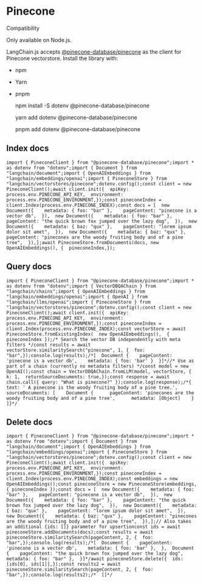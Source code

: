 Pinecone
========

Compatibility

Only available on Node.js.

LangChain.js accepts [@pinecone-database/pinecone](https://docs.pinecone.io/docs/node-client) as the client for Pinecone vectorstore. Install the library with:

*   npm
*   Yarn
*   pnpm

    npm install -S dotenv @pinecone-database/pinecone

    yarn add dotenv @pinecone-database/pinecone

    pnpm add dotenv @pinecone-database/pinecone

Index docs[​](#index-docs "Direct link to Index docs")
------------------------------------------------------

    import { PineconeClient } from "@pinecone-database/pinecone";import * as dotenv from "dotenv";import { Document } from "langchain/document";import { OpenAIEmbeddings } from "langchain/embeddings/openai";import { PineconeStore } from "langchain/vectorstores/pinecone";dotenv.config();const client = new PineconeClient();await client.init({  apiKey: process.env.PINECONE_API_KEY,  environment: process.env.PINECONE_ENVIRONMENT,});const pineconeIndex = client.Index(process.env.PINECONE_INDEX);const docs = [  new Document({    metadata: { foo: "bar" },    pageContent: "pinecone is a vector db",  }),  new Document({    metadata: { foo: "bar" },    pageContent: "the quick brown fox jumped over the lazy dog",  }),  new Document({    metadata: { baz: "qux" },    pageContent: "lorem ipsum dolor sit amet",  }),  new Document({    metadata: { baz: "qux" },    pageContent: "pinecones are the woody fruiting body and of a pine tree",  }),];await PineconeStore.fromDocuments(docs, new OpenAIEmbeddings(), {  pineconeIndex,});

Query docs[​](#query-docs "Direct link to Query docs")
------------------------------------------------------

    import { PineconeClient } from "@pinecone-database/pinecone";import * as dotenv from "dotenv";import { VectorDBQAChain } from "langchain/chains";import { OpenAIEmbeddings } from "langchain/embeddings/openai";import { OpenAI } from "langchain/llms/openai";import { PineconeStore } from "langchain/vectorstores/pinecone";dotenv.config();const client = new PineconeClient();await client.init({  apiKey: process.env.PINECONE_API_KEY,  environment: process.env.PINECONE_ENVIRONMENT,});const pineconeIndex = client.Index(process.env.PINECONE_INDEX);const vectorStore = await PineconeStore.fromExistingIndex(  new OpenAIEmbeddings(),  { pineconeIndex });/* Search the vector DB independently with meta filters */const results = await vectorStore.similaritySearch("pinecone", 1, {  foo: "bar",});console.log(results);/*[  Document {    pageContent: 'pinecone is a vector db',    metadata: { foo: 'bar' }  }]*//* Use as part of a chain (currently no metadata filters) */const model = new OpenAI();const chain = VectorDBQAChain.fromLLM(model, vectorStore, {  k: 1,  returnSourceDocuments: true,});const response = await chain.call({ query: "What is pinecone?" });console.log(response);/*{  text: ' A pinecone is the woody fruiting body of a pine tree.',  sourceDocuments: [    Document {      pageContent: 'pinecones are the woody fruiting body and of a pine tree',      metadata: [Object]    }  ]}*/

Delete docs[​](#delete-docs "Direct link to Delete docs")
---------------------------------------------------------

    import { PineconeClient } from "@pinecone-database/pinecone";import * as dotenv from "dotenv";import { Document } from "langchain/document";import { OpenAIEmbeddings } from "langchain/embeddings/openai";import { PineconeStore } from "langchain/vectorstores/pinecone";dotenv.config();const client = new PineconeClient();await client.init({  apiKey: process.env.PINECONE_API_KEY,  environment: process.env.PINECONE_ENVIRONMENT,});const pineconeIndex = client.Index(process.env.PINECONE_INDEX);const embeddings = new OpenAIEmbeddings();const pineconeStore = new PineconeStore(embeddings, { pineconeIndex });const docs = [  new Document({    metadata: { foo: "bar" },    pageContent: "pinecone is a vector db",  }),  new Document({    metadata: { foo: "bar" },    pageContent: "the quick brown fox jumped over the lazy dog",  }),  new Document({    metadata: { baz: "qux" },    pageContent: "lorem ipsum dolor sit amet",  }),  new Document({    metadata: { baz: "qux" },    pageContent: "pinecones are the woody fruiting body and of a pine tree",  }),];// Also takes an additional {ids: []} parameter for upsertionconst ids = await pineconeStore.addDocuments(docs);const results = await pineconeStore.similaritySearch(pageContent, 2, {  foo: "bar",});console.log(results);/*[  Document {    pageContent: 'pinecone is a vector db',    metadata: { foo: 'bar' },  },  Document {    pageContent: "the quick brown fox jumped over the lazy dog",    metadata: { foo: "bar" },  }]*/await pineconeStore.delete({  ids: [ids[0], ids[1]],});const results2 = await pineconeStore.similaritySearch(pageContent, 2, {  foo: "bar",});console.log(results2);/*  []*/